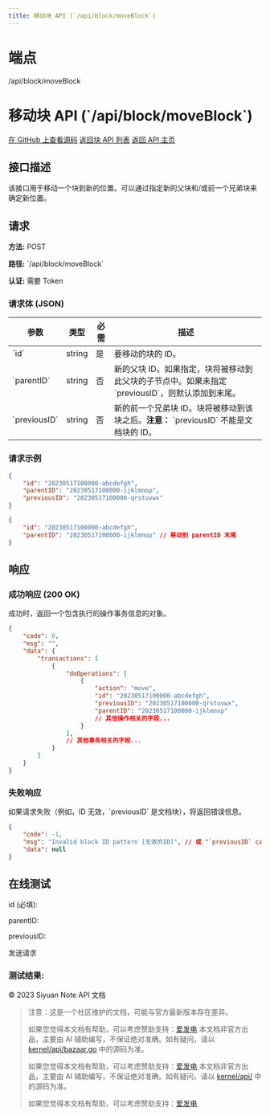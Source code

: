 ```yaml
---
title: 移动块 API (`/api/block/moveBlock`)
---
```

# 端点

/api/block/moveBlock

# 移动块 API (\`/api/block/moveBlock\`)

[在 GitHub 上查看源码](https://github.com/siyuan-note/siyuan/blob/master/kernel/api/block_op.go#L309) [返回块 API 列表](../pages/block.html) [返回 API 主页](../index.html)

## 接口描述

该接口用于移动一个块到新的位置。可以通过指定新的父块和/或前一个兄弟块来确定新位置。

## 请求

**方法:** POST

**路径:** \`/api/block/moveBlock\`

**认证:** 需要 Token

### 请求体 (JSON)

| 参数 | 类型 | 必需 | 描述 |
| --- | --- | --- | --- |
| \`id\` | string | 是 | 要移动的块的 ID。 |
| \`parentID\` | string | 否 | 新的父块 ID。如果指定，块将被移动到此父块的子节点中。如果未指定 \`previousID\`，则默认添加到末尾。 |
| \`previousID\` | string | 否 | 新的前一个兄弟块 ID。块将被移动到该块之后。**注意：** \`previousID\` 不能是文档块的 ID。 |

### 请求示例

```json
{
    "id": "20230517100000-abcdefgh",
    "parentID": "20230517100000-ijklmnop",
    "previousID": "20230517100000-qrstuvwx"
}
```

```json
{
    "id": "20230517100000-abcdefgh",
    "parentID": "20230517100000-ijklmnop" // 移动到 parentID 末尾
}
```

## 响应

### 成功响应 (200 OK)

成功时，返回一个包含执行的操作事务信息的对象。

```json
{
    "code": 0,
    "msg": "",
    "data": {
        "transactions": [
            {
                "doOperations": [
                    {
                        "action": "move",
                        "id": "20230517100000-abcdefgh",
                        "previousID": "20230517100000-qrstuvwx",
                        "parentID": "20230517100000-ijklmnop"
                        // 其他操作相关的字段...
                    }
                ],
                // 其他事务相关的字段...
            }
        ]
    }
}
```

### 失败响应

如果请求失败（例如，ID 无效，\`previousID\` 是文档块），将返回错误信息。

```json
{
    "code": -1,
    "msg": "Invalid block ID pattern [无效的ID]", // 或 "`previousID` can not be the ID of a document"
    "data": null
}
```

## 在线测试

id (必填): 

parentID: 

previousID: 

发送请求

### 测试结果:

© 2023 Siyuan Note API 文档

> 注意：这是一个社区维护的文档，可能与官方最新版本存在差异。
> 
> 如果您觉得本文档有帮助，可以考虑赞助支持：[爱发电](https://afdian.com/a/leolee9086?tab=feed)
> 本文档非官方出品，主要由 AI 辅助编写，不保证绝对准确。如有疑问，请以 [kernel/api/bazaar.go](https://github.com/siyuan-note/siyuan/blob/master/kernel/api/bazaar.go) 中的源码为准。
> 
> 如果您觉得本文档有帮助，可以考虑赞助支持：[爱发电](https://afdian.com/a/leolee9086?tab=feed)
> 本文档非官方出品，主要由 AI 辅助编写，不保证绝对准确。如有疑问，请以 [kernel/api/](https://github.com/siyuan-note/siyuan/blob/master/kernel/api/) 中的源码为准。
> 
> 如果您觉得本文档有帮助，可以考虑赞助支持：[爱发电](https://afdian.com/a/leolee9086?tab=feed)
